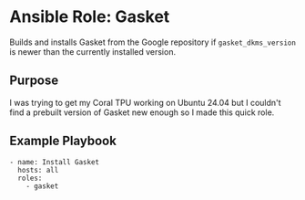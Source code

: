 # Ansible Role: Gasket

Builds and installs Gasket from the Google repository if `gasket_dkms_version` is newer than the currently installed version.

## Purpose

I was trying to get my Coral TPU working on Ubuntu 24.04 but I couldn't find a prebuilt version of Gasket new enough so I made this quick role.

## Example Playbook

```
- name: Install Gasket
  hosts: all
  roles:
    - gasket
```
